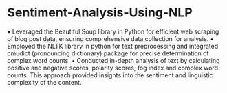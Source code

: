 # Sentiment-Analysis-Using-NLP
•	Leveraged the Beautiful Soup library in Python for efficient web scraping of blog post data, ensuring comprehensive data collection for analysis.
•	Employed the NLTK library in python for text preprocessing and integrated cmudict (pronouncing dictionary) package for precise determination of complex word counts.
•	Conducted in-depth analysis of text by calculating positive and negative scores, polarity scores, fog index and complex word counts. This approach provided insights into the sentiment and linguistic complexity of the content.
